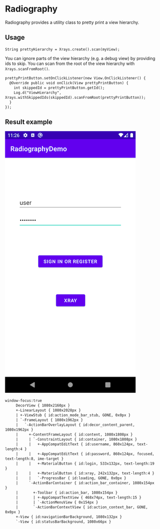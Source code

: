 # Radiography

Radiography provides a utility class to pretty print a view hierarchy.

## Usage

```
String prettyHierarchy = Xrays.create().scan(myView);
```

You can ignore parts of the view hierarchy (e.g. a debug view) by providing ids to skip. You can scan from the root of the view hierarchy with `Xrays.scanFromRoot()`.

```
prettyPrintButton.setOnClickListener(new View.OnClickListener() {
  @Override public void onClick(View prettyPrintButton) {
    int skippedId = prettyPrintButton.getId();
    Log.d("ViewHierarchy", Xrays.withSkippedIds(skippedId).scanFromRoot(prettyPrintButton));
  }
});
```

## Result example

![screenshot](.images/demo_screenshot.png)

```
window-focus:true
     DecorView { 1080x2160px }
     +-LinearLayout { 1080x2028px }
     | +-ViewStub { id:action_mode_bar_stub, GONE, 0x0px }
     | `-FrameLayout { 1080x1962px }
     |   `-ActionBarOverlayLayout { id:decor_content_parent, 1080x1962px }
     |     +-ContentFrameLayout { id:content, 1080x1808px }
     |     | `-ConstraintLayout { id:container, 1080x1808px }
     |     |   +-AppCompatEditText { id:username, 860x124px, text-length:4 }
     |     |   +-AppCompatEditText { id:password, 860x124px, focused, text-length:8, ime-target }
     |     |   +-MaterialButton { id:login, 533x132px, text-length:19 }
     |     |   +-MaterialButton { id:xray, 242x132px, text-length:4 }
     |     |   `-ProgressBar { id:loading, GONE, 0x0px }
     |     `-ActionBarContainer { id:action_bar_container, 1080x154px }
     |       +-Toolbar { id:action_bar, 1080x154px }
     |       | +-AppCompatTextView { 468x74px, text-length:15 }
     |       | `-ActionMenuView { 0x154px }
     |       `-ActionBarContextView { id:action_context_bar, GONE, 0x0px }
     +-View { id:navigationBarBackground, 1080x132px }
     `-View { id:statusBarBackground, 1080x66px }

```
